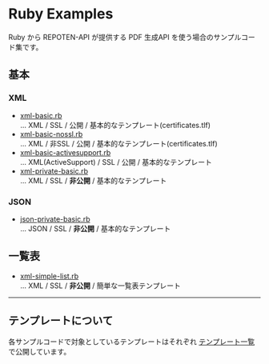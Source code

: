 # Ruby Examples

Ruby から REPOTEN-API が提供する PDF 生成API を使う場合のサンプルコード集です。

## 基本

### XML

  * [xml-basic.rb](https://github.com/repoten-api/examples/blob/master/beta/ruby/xml-basic.rb)  
    ... XML / SSL / 公開 / 基本的なテンプレート(certificates.tlf)
  * [xml-basic-nossl.rb](https://github.com/repoten-api/examples/blob/master/beta/ruby/xml-basic-nossl.rb)  
    ... XML / 非SSL / 公開 / 基本的なテンプレート(certificates.tlf)
  * [xml-basic-activesupport.rb](https://github.com/repoten-api/examples/blob/master/beta/ruby/xml-basic-activesupport.rb)  
    ... XML(ActiveSupport) / SSL / 公開 / 基本的なテンプレート
  * [xml-private-basic.rb](https://github.com/repoten-api/examples/blob/master/beta/ruby/xml-private-basic.rb)  
    ... XML / SSL / **非公開** / 基本的なテンプレート

### JSON

  * [json-private-basic.rb](https://github.com/repoten-api/examples/blob/master/beta/ruby/json-private-basic.rb)  
    ... JSON / SSL / **非公開** / 基本的なテンプレート

## 一覧表

  * [xml-simple-list.rb](https://github.com/repoten-api/examples/blob/master/beta/ruby/xml-simple-list.rb)  
    ... XML / SSL / **非公開** / 簡単な一覧表テンプレート

----

## テンプレートについて

各サンプルコードで対象としているテンプレートはそれぞれ [テンプレート一覧](https://github.com/repoten-api/examples/blob/master/beta/templates/)
で公開しています。